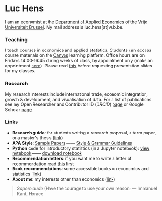 # Luc Hens

I am an economist at the [Department of Applied Economics](https://www.vub.be/en/about-vub/faculties-institutes-and-campuses/our-faculties/social-sciences-and-solvay-business-school/departments-and-research-groups) of the [Vrije Universiteit Brussel](http://www.vub.ac.be). My mail address is luc.hens[at]vub.be.
<!-- [Department of Applied Economics](http://research.vub.ac.be/applied-economics) -->

### Teaching
I teach courses in economics and applied statistics. Students can access course materials on the [Canvas](https://canvas.vub.be/) learning platform. Office hours are on Fridays 14:00-16:45 during weeks of class, by appointment only (make an appointment [here](https://calendly.com/luc-hens/)). Please read [this](https://www.wired.com/2003/09/ppt2/) before requesting presentation slides for my classes.
        
### Research
My research interests include international trade, economic integration, growth &amp; development, and visualisation of data. For a list of publications see my Open Researcher and Contributor ID (*ORCID*) [page](https://orcid.org/0000-0003-4881-9317) or Google Scholar [page](https://scholar.google.com/citations?user=x_S_UmwAAAAJ&hl=en).

### Links
* **Research guide**: for students writing a research proposal, a term paper, or a master's thesis ([link](guide.html))
* **APA Style**:  [Sample Papers](https://apastyle.apa.org/style-grammar-guidelines/paper-format/sample-papers)  &mdash;&mdash; [Style &amp; Grammar Guidelines](https://apastyle.apa.org/style-grammar-guidelines)
* **Python** code for introductory statistics (in a Jupyter notebook): [view notebook](https://nbviewer.org/github/luc-hens/luc-hens.github.io/blob/main/statistics_i_using_python.ipynb#)  &mdash;&mdash; [download notebook](statistics_i_using_python.ipynb) 
* **Recommendation letters**: if you want me to write a letter of recommendation read [this](recommendation.html) first 
* **Book recommendations**: some accessible books on economics and statistics ([link](book-recommendations.html))
* **About me**: my interests other than economics ([link](about-me.html))

> *Sapere aude* (Have the courage to use your own reason) &mdash; Immanuel Kant, Horace